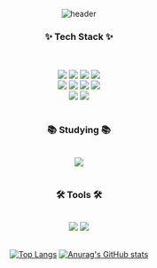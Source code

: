 <div align="center">
  
  ![header](https://capsule-render.vercel.app/api?type=waving&color=0:80FF72,100:7EE8FA&fontColor=FFFFFF&text=Welcome%20to%20MinCheol's%20GitHub%20👋&animation=twinkling&fontSize=35&fontAlignY=40&fontAlign=65&height=250)


  <h3>✨ Tech Stack ✨</h3>
  </br>
  </br>
  <img src="https://img.shields.io/badge/html5-E34F26?style=for-the-badge&logo=html5&logoColor=white">
  <img src="https://img.shields.io/badge/css3-1572B6?style=for-the-badge&logo=css3&logoColor=white"> 
  <img src="https://img.shields.io/badge/javascript-F7DF1E?style=for-the-badge&logo=javascript&logoColor=black">
  <img src="https://img.shields.io/badge/typescript-%23007ACC.svg?style=for-the-badge&logo=typescript&logoColor=white">
  </br>
  <img src="https://img.shields.io/badge/react-20232a.svg?style=for-the-badge&logo=react&logoColor=61DAFB" />
  <img src="https://img.shields.io/badge/next-000000?style=for-the-badge&logo=nextdotjs&logoColor=white"/>
  <img src="https://img.shields.io/badge/Prisma-3982CE?style=for-the-badge&logo=Prisma&logoColor=white"/>
  <img src="https://img.shields.io/badge/firebase-a08021?style=for-the-badge&logo=firebase&logoColor=ffcd34"/>
  </br>
  <img src="https://img.shields.io/badge/styled--components-DB7093?style=for-the-badge&logo=styled-components&logoColor=white" />
  <img src="https://img.shields.io/badge/tailwindcss-%2338B2AC.svg?style=for-the-badge&logo=tailwind-css&logoColor=white"/>
  </br>
  </br>
  <h3>📚 Studying 📚</h3>
  </br>
  <img src="https://img.shields.io/badge/redux-%23593d88.svg?style=for-the-badge&logo=redux&logoColor=white"/>
  </br>
  </br>
  <h3>🛠 Tools 🛠</h3>
  </br>
  <img src="https://img.shields.io/badge/Visual%20Studio%20Code-0078d7.svg?style=for-the-badge&logo=visual-studio-code&logoColor=white"/>
  <img src="https://img.shields.io/badge/Notion-%23000000.svg?style=for-the-badge&logo=notion&logoColor=white"/>
  </br>
<br>

  [![Top Langs](https://github-readme-stats.vercel.app/api/top-langs/?username=JMC816)](https://github.com/JMC816/github-readme-stats) [![Anurag's GitHub stats](https://github-readme-stats.vercel.app/api?username=JMC816)](https://github.com/JMC816/github-readme-stats)
</div>

